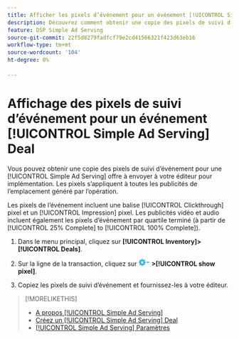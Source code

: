```yaml
---
title: Afficher les pixels d’événement pour un événement [!UICONTROL Simple Ad Serving] Deal
description: Découvrez comment obtenir une copie des pixels de suivi d’événement pour un événement [!UICONTROL Simple Ad Serving] accord.
feature: DSP Simple Ad Serving
source-git-commit: 22f5d8279fadfcf79e2cd41566321f423d63eb16
workflow-type: tm+mt
source-wordcount: '104'
ht-degree: 0%

---
```


# Affichage des pixels de suivi d’événement pour un événement [!UICONTROL Simple Ad Serving] Deal

Vous pouvez obtenir une copie des pixels de suivi d’événement pour une [!UICONTROL Simple Ad Serving] offre à envoyer à votre éditeur pour implémentation. Les pixels s’appliquent à toutes les publicités de l’emplacement généré par l’opération.

Les pixels de l’événement incluent une balise [!UICONTROL Clickthrough] pixel et un [!UICONTROL Impression] pixel. Les publicités vidéo et audio incluent également les pixels d’événement par quartile terminé (à partir de [!UICONTROL 25% Complete] to [!UICONTROL 100% Complete]).

1. Dans le menu principal, cliquez sur **[!UICONTROL Inventory]>[!UICONTROL Deals]**.

1. Sur la ligne de la transaction, cliquez sur ![Menu Options](/help/dsp/assets/options-menu.png) **>[!UICONTROL show pixel]**.

1. Copiez les pixels de suivi d’événement et fournissez-les à votre éditeur.

>[!MORELIKETHIS]
>
>* [A propos [!UICONTROL Simple Ad Serving]](simple-deal-about.md)
>* [Créez un [!UICONTROL Simple Ad Serving] Deal](simple-deal-create.md)
>* [[!UICONTROL Simple Ad Serving] Paramètres](simple-deal-settings.md)

